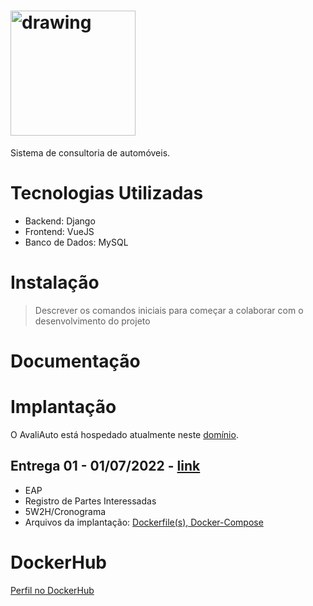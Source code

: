 # <img src="frontend/Avaliauto/avaliauto/src/assets/logoazul.svg" alt="drawing" width="200"/>
Sistema de consultoria de automóveis.
# Tecnologias Utilizadas
* Backend: Django
* Frontend: VueJS
* Banco de Dados: MySQL

# Instalação

>Descrever os comandos iniciais para começar a colaborar com o desenvolvimento do projeto

# Documentação

# Implantação
O AvaliAuto está hospedado atualmente neste [domínio](http://40.76.98.123/).
## Entrega 01 - 01/07/2022 - [link](docs/Entrega%2001%20-%2001.07.22/)
* EAP
* Registro de Partes Interessadas
* 5W2H/Cronograma
* Arquivos da implantação: [Dockerfile(s), Docker-Compose](/docker)

# DockerHub
[Perfil no DockerHub](https://hub.docker.com/u/avaliauto)


